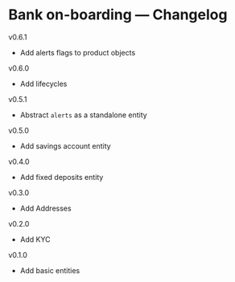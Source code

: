 # Bank on-boarding — Changelog

v0.6.1
- Add alerts flags to product objects

v0.6.0
- Add lifecycles

v0.5.1
- Abstract `alerts` as a standalone entity

v0.5.0
- Add savings account entity

v0.4.0
- Add fixed deposits entity

v0.3.0
- Add Addresses

v0.2.0
- Add KYC

v0.1.0
- Add basic entities
